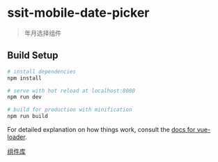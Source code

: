 # ssit-mobile-date-picker

> 年月选择组件

## Build Setup

``` bash
# install dependencies
npm install

# serve with hot reload at localhost:8080
npm run dev

# build for production with minification
npm run build
```

For detailed explanation on how things work, consult the [docs for vue-loader](http://vuejs.github.io/vue-loader).

[组件库](http://doc.sf8cloud.com/component/mobile/datepicker/)